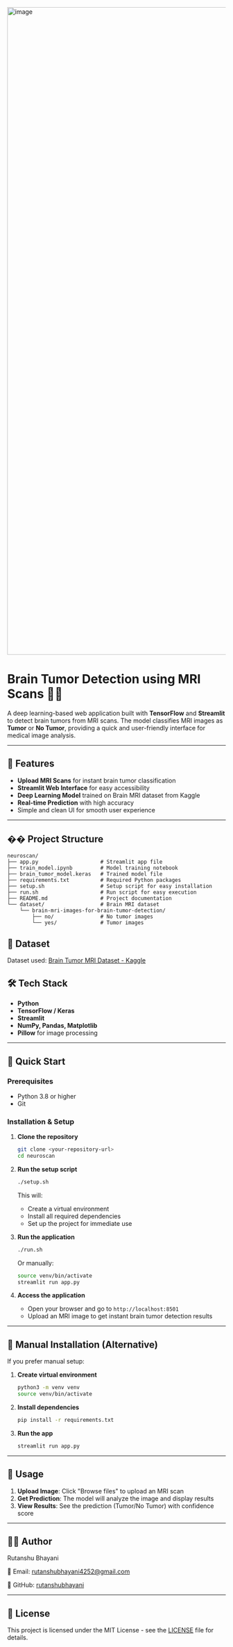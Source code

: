 <img width="1920" height="1491" alt="image" src="https://github.com/user-attachments/assets/df8a961c-63d7-41e8-9872-d5af170759fe" />


# Brain Tumor Detection using MRI Scans 🧠🩻

A deep learning-based web application built with **TensorFlow** and **Streamlit** to detect brain tumors from MRI scans. The model classifies MRI images as **Tumor** or **No Tumor**, providing a quick and user-friendly interface for medical image analysis.

---

## 🚀 Features
- **Upload MRI Scans** for instant brain tumor classification
- **Streamlit Web Interface** for easy accessibility
- **Deep Learning Model** trained on Brain MRI dataset from Kaggle
- **Real-time Prediction** with high accuracy
- Simple and clean UI for smooth user experience

---

## �� Project Structure
```
neuroscan/
├── app.py                    # Streamlit app file
├── train_model.ipynb         # Model training notebook
├── brain_tumor_model.keras   # Trained model file
├── requirements.txt          # Required Python packages
├── setup.sh                  # Setup script for easy installation
├── run.sh                    # Run script for easy execution
├── README.md                 # Project documentation
└── dataset/                  # Brain MRI dataset
    └── brain-mri-images-for-brain-tumor-detection/
        ├── no/               # No tumor images
        └── yes/              # Tumor images
```

## 🧪 Dataset

Dataset used: [Brain Tumor MRI Dataset - Kaggle](https://www.kaggle.com/datasets/navoneel/brain-mri-images-for-brain-tumor-detection)

## 🛠️ Tech Stack

- **Python**
- **TensorFlow / Keras**
- **Streamlit**
- **NumPy, Pandas, Matplotlib**
- **Pillow** for image processing

---

## 🚀 Quick Start

### Prerequisites
- Python 3.8 or higher
- Git

### Installation & Setup

1. **Clone the repository**
   ```bash
   git clone <your-repository-url>
   cd neuroscan
   ```

2. **Run the setup script**
   ```bash
   ./setup.sh
   ```
   This will:
   - Create a virtual environment
   - Install all required dependencies
   - Set up the project for immediate use

3. **Run the application**
   ```bash
   ./run.sh
   ```
   Or manually:
   ```bash
   source venv/bin/activate
   streamlit run app.py
   ```

4. **Access the application**
   - Open your browser and go to `http://localhost:8501`
   - Upload an MRI image to get instant brain tumor detection results

---

## 📝 Manual Installation (Alternative)

If you prefer manual setup:

1. **Create virtual environment**
   ```bash
   python3 -m venv venv
   source venv/bin/activate
   ```

2. **Install dependencies**
   ```bash
   pip install -r requirements.txt
   ```

3. **Run the app**
   ```bash
   streamlit run app.py
   ```

---

## 🎯 Usage

1. **Upload Image**: Click "Browse files" to upload an MRI scan
2. **Get Prediction**: The model will analyze the image and display results
3. **View Results**: See the prediction (Tumor/No Tumor) with confidence score

---

## 👨‍💻 Author

Rutanshu Bhayani

📧 Email: rutanshubhayani4252@gmail.com

🔗 GitHub: [rutanshubhayani](https://github.com/rutanshubhayani)

---

## 📄 License

This project is licensed under the MIT License - see the [LICENSE](LICENSE) file for details.

